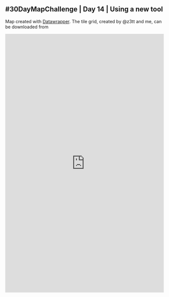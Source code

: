 
## \#30DayMapChallenge \| Day 14 \| Using a new tool

Map created with [Datawrapper](https://www.datawrapper.com). The tile
grid, created by @z3tt and me, can be downloaded from
[](https://github.com/z3tt/grid-btw-wahlkreise-constituencies)

<iframe title="Voter turnout in the German Federal Election 2021" aria-label="map" id="datawrapper-chart-oaJLl" src="https://datawrapper.dwcdn.net/oaJLl/1/" scrolling="no" frameborder="0" style="width: 0; min-width: 100% !important; border: none;" height="822"></iframe><script type="text/javascript">!function(){"use strict";window.addEventListener("message",(function(e){if(void 0!==e.data["datawrapper-height"]){var t=document.querySelectorAll("iframe");for(var a in e.data["datawrapper-height"])for(var r=0;r<t.length;r++){if(t[r].contentWindow===e.source)t[r].style.height=e.data["datawrapper-height"][a]+"px"}}}))}();
</script>
